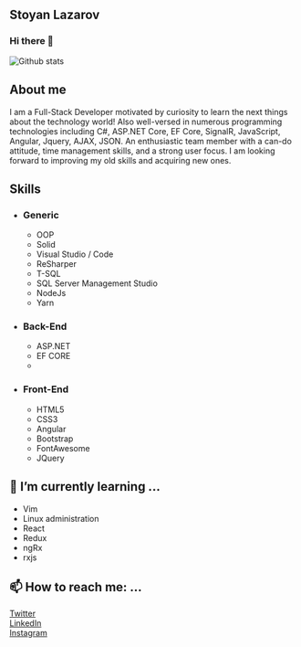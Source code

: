 ## Stoyan Lazarov
### Hi there 👋

![Github stats](https://github-readme-stats.vercel.app/api?username=Dreed657)

## About me
I am a Full-Stack Developer motivated by curiosity to learn the next things about the technology world! Also well-versed in numerous programming technologies including C#, ASP.NET Core, EF Core, SignalR, JavaScript, Angular, Jquery, AJAX, JSON. An enthusiastic team member with a can-do attitude, time management skills, and a strong user focus. I am looking forward to improving my old skills and acquiring new ones. 

## Skills
- ### Generic
  - OOP
  - Solid
  - Visual Studio / Code
  - ReSharper
  - T-SQL
  - SQL Server Management Studio
  - NodeJs
  - Yarn
  
- ### Back-End
  - ASP.NET
  - EF CORE
  - 
  
- ### Front-End
  - HTML5
  - CSS3
  - Angular
  - Bootstrap
  - FontAwesome
  - JQuery

## 🌱 I’m currently learning ...
  - Vim
  - Linux administration
  - React
  - Redux
  - ngRx
  - rxjs

## 📫 How to reach me: ...
[Twitter](https://twitter.com/Dree657) <br>
[LinkedIn](https://www.linkedin.com/in/stoyan-lazarov/) <br>
[Instagram](https://www.instagram.com/stoyanlazarov_657/) <br>
